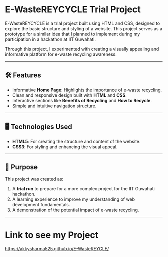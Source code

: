 # E-WasteREYCYCLE Trial Project

E-WasteREYCYCLE is a trial project built using HTML and CSS, designed to explore the basic structure and styling of a website. This project serves as a prototype for a similar idea that I planned to implement during my participation in a hackathon at IIT Guwahati. 

Through this project, I experimented with creating a visually appealing and informative platform for e-waste recycling awareness.

---

## 🛠 Features
- Informative **Home Page**: Highlights the importance of e-waste recycling.
- Clean and responsive design built with **HTML** and **CSS**.
- Interactive sections like **Benefits of Recycling** and **How to Recycle**.
- Simple and intuitive navigation structure.

---

## 🖥 Technologies Used
- **HTML5**: For creating the structure and content of the website.
- **CSS3**: For styling and enhancing the visual appeal.

---

## 🎯 Purpose
This project was created as:
1. A **trial run** to prepare for a more complex project for the IIT Guwahati hackathon.
2. A learning experience to improve my understanding of web development fundamentals.
3. A demonstration of the potential impact of e-waste recycling.

---
# Link to see my Project
https://akkysharma525.github.io/E-WasteREYCLE/
